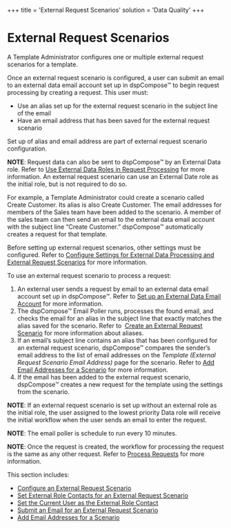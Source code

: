 +++
title = 'External Request Scenarios'
solution = 'Data Quality'
+++

# External Request Scenarios

A Template Administrator configures one or multiple external request
scenarios for a template.

Once an external request scenario is configured, a user can submit an
email to an external data email account set up in dspCompose™ to begin
request processing by creating a request. This user must:

  - Use an alias set up for the external request scenario in the subject
    line of the email
  - Have an email address that has been saved for the external request
    scenario

Set up of alias and email address are part of external request scenario
configuration.

<span style="font-weight: bold;">NOTE</span>: Request data can also be
sent to dspCompose™ by an External Data role. Refer to [Use External
Data Roles in Request
Processing](Use_External_Data_Roles_in_Request_Processing) for more
information. An external request scenario can use an External Date role
as the initial role, but is not required to do so.

For example, a Template Administrator could create a scenario called
Create Customer. Its alias is also Create Customer. The email addresses
for members of the Sales team have been added to the scenario. A member
of the sales team can then send an email to the external data email
account with the subject line “Create Customer.” dspCompose™
automatically creates a request for that template.

Before setting up external request scenarios, other settings must be
configured. Refer to [Configure Settings for External Data Processing
and External Request
Scenarios](../Config/Configure_Settings_for_External_Data_Processing)
for more information.

To use an external request scenario to process a request:

1.  An external user sends a request by email to an external data email
    account set up in dspCompose™. Refer to [Set up an External Data
    Email Account](../Config/Set_up_an_External_Data_Email_Account)
    for more information.
2.  The dspCompose™ Email Poller runs, processes the found email, and
    checks the email for an alias in the subject line that exactly
    matches the alias saved for the scenario. Refer to  [Create an
    External Request Scenario](Create_an_External_Request_Scenario)
    for more information about aliases.
3.  If an email’s subject line contains an alias that has been
    configured for an external request scenario, dspCompose™ compares
    the sender’s email address to the list of email addresses on the
    *Template (External Request Scenario Email Address)* page for the
    scenario. Refer to [Add Email Addresses for a
    Scenario](Add_Email_Addresses_for_a_Scenario) for more
    information.
4.  If the email has been added to the external request scenario,
    dspCompose™ creates a new request for the template using the
    settings from the scenario.

<span style="font-weight: bold;">NOTE</span>: If an external request
scenario is set up without an external role as the initial role, the
user assigned to the lowest priority Data role will receive the initial
workflow when the user sends an email to enter the request.

<span style="font-weight: bold;">NOTE</span>: The email poller is
schedule to run every 10 minutes.

<span style="font-weight: bold;">NOTE</span>: Once the request is
created, the workflow for processing the request is the same as any
other request. Refer to [Process Requests](Process_Requests) for
more information.

This section includes:

  - [Configure an External Request
    Scenario](Configure_an_External_Request_Scenario)
  - [Set External Role Contacts for an External Request
    Scenario](Set_External_Role_Contacts)
  - [Set the Current User as the External Role
    Contact](Set_the_Current_User_as_the_External_Role_Contact)
  - [Submit an Email for an External Request
    Scenario](Submit_an_Email_for_an_External_Request_Scenario)
  - [Add Email Addresses for a
    Scenario](Add_Email_Addresses_for_a_Scenario)
